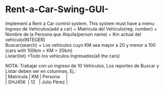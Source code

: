 Rent-a-Car-Swing-GUI-
=====================
 Implement a  Rent a Car control system. This system must have a menu: <br/>
 Ingreso de Vehículos(add  a car) + Matricula del Vehículo(reg. number) + <br/>
 Nombre de la Persona que Alquila(person  name) + Km actual del vehículo(INTEGER) <br/>
 Buscar(search) + Los vehículos cuyo KM sea mayor a 20 y menor a 100<br/>
 (cars with 100km > KM > 20km) <br/>
 Listar(list) +Todo los vehículos Ingresados(all the cars) <br/>
  
 NOTA: Trabajar con un ingreso de 10 Vehículos, Los reportes de Buscar y <br/>
 Listar deben ser en columnas, Ej.: <br/>
 | Matricula |  KM | Persona&nbsp;&nbsp;&nbsp;&nbsp; |<br/>
 | GHJ456 &nbsp;| 12&nbsp;&nbsp; | Julio Pérez |

